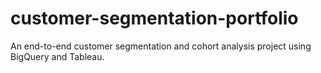 # customer-segmentation-portfolio
An end-to-end customer segmentation and cohort analysis project using BigQuery and Tableau.
